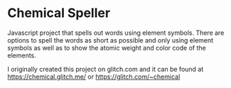 # Chemical Speller
Javascript project that spells out words using element symbols. There are options to spell the words as short as possible and only using element symbols as well as to show the atomic weight and color code of the elements. 

I originally created this project on glitch.com and it can be found at https://chemical.glitch.me/ or https://glitch.com/~chemical
